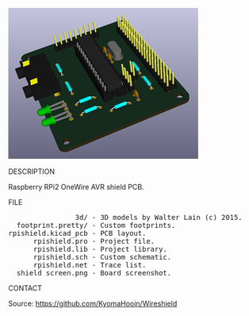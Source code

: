 ![Shield](https://github.com/KyomaHooin/Wireshield/raw/master/kicad/shield_screen.png "screenshot")

DESCRIPTION

Raspberry RPi2 OneWire AVR shield PCB.

FILE
<pre>
                3d/ - 3D models by Walter Lain (c) 2015.
  footprint.pretty/ - Custom footprints.
rpishield.kicad_pcb - PCB layout.
      rpishield.pro - Project file.
      rpishield.lib - Project library.
      rpishield.sch - Custom schematic.
      rpishield.net - Trace list.
  shield_screen.png - Board screenshot.
</pre>
CONTACT

Source: https://github.com/KyomaHooin/Wireshield

